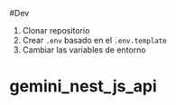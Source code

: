#Dev

1. Clonar repositorio
2. Crear `.env` basado en el `.env.template`
3. Cambiar las variables de entorno
# gemini_nest_js_api

